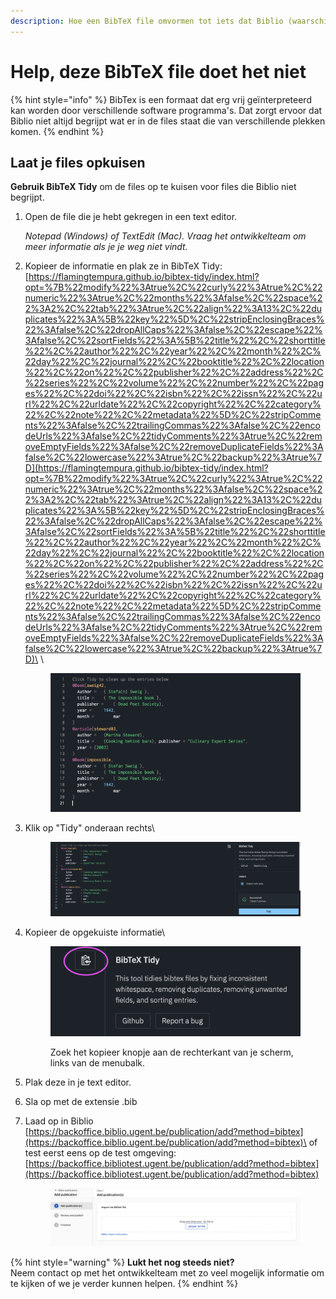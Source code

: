 ```yaml
---
description: Hoe een BibTeX file omvormen tot iets dat Biblio (waarschijnlijk) begrijpt.
---
```


# Help, deze BibTeX file doet het niet

{% hint style="info" %}
BibTex is een formaat dat erg vrij geïnterpreteerd kan worden door verschillende software programma's. Dat zorgt ervoor dat Biblio niet altijd begrijpt wat er in de files staat die van verschillende plekken komen.
{% endhint %}

## Laat je files opkuisen

**Gebruik BibTeX Tidy** om de files op te kuisen voor files die Biblio niet begrijpt.

1.  Open de file die je hebt gekregen in een text editor.

    _Notepad (Windows) of TextEdit (Mac). Vraag het ontwikkelteam om meer informatie als je je weg niet vindt._
2.  Kopieer de informatie en plak ze in BibTeX Tidy:\
    [https://flamingtempura.github.io/bibtex-tidy/index.html?opt=%7B%22modify%22%3Atrue%2C%22curly%22%3Atrue%2C%22numeric%22%3Atrue%2C%22months%22%3Afalse%2C%22space%22%3A2%2C%22tab%22%3Atrue%2C%22align%22%3A13%2C%22duplicates%22%3A%5B%22key%22%5D%2C%22stripEnclosingBraces%22%3Afalse%2C%22dropAllCaps%22%3Afalse%2C%22escape%22%3Afalse%2C%22sortFields%22%3A%5B%22title%22%2C%22shorttitle%22%2C%22author%22%2C%22year%22%2C%22month%22%2C%22day%22%2C%22journal%22%2C%22booktitle%22%2C%22location%22%2C%22on%22%2C%22publisher%22%2C%22address%22%2C%22series%22%2C%22volume%22%2C%22number%22%2C%22pages%22%2C%22doi%22%2C%22isbn%22%2C%22issn%22%2C%22url%22%2C%22urldate%22%2C%22copyright%22%2C%22category%22%2C%22note%22%2C%22metadata%22%5D%2C%22stripComments%22%3Afalse%2C%22trailingCommas%22%3Afalse%2C%22encodeUrls%22%3Afalse%2C%22tidyComments%22%3Atrue%2C%22removeEmptyFields%22%3Afalse%2C%22removeDuplicateFields%22%3Afalse%2C%22lowercase%22%3Atrue%2C%22backup%22%3Atrue%7D](https://flamingtempura.github.io/bibtex-tidy/index.html?opt=%7B%22modify%22%3Atrue%2C%22curly%22%3Atrue%2C%22numeric%22%3Atrue%2C%22months%22%3Afalse%2C%22space%22%3A2%2C%22tab%22%3Atrue%2C%22align%22%3A13%2C%22duplicates%22%3A%5B%22key%22%5D%2C%22stripEnclosingBraces%22%3Afalse%2C%22dropAllCaps%22%3Afalse%2C%22escape%22%3Afalse%2C%22sortFields%22%3A%5B%22title%22%2C%22shorttitle%22%2C%22author%22%2C%22year%22%2C%22month%22%2C%22day%22%2C%22journal%22%2C%22booktitle%22%2C%22location%22%2C%22on%22%2C%22publisher%22%2C%22address%22%2C%22series%22%2C%22volume%22%2C%22number%22%2C%22pages%22%2C%22doi%22%2C%22isbn%22%2C%22issn%22%2C%22url%22%2C%22urldate%22%2C%22copyright%22%2C%22category%22%2C%22note%22%2C%22metadata%22%5D%2C%22stripComments%22%3Afalse%2C%22trailingCommas%22%3Afalse%2C%22encodeUrls%22%3Afalse%2C%22tidyComments%22%3Atrue%2C%22removeEmptyFields%22%3Afalse%2C%22removeDuplicateFields%22%3Afalse%2C%22lowercase%22%3Atrue%2C%22backup%22%3Atrue%7D)\
    \


    <figure><img src="../../../.gitbook/assets/Screenshot 2023-12-18 at 12.00.16.png" alt=""><figcaption></figcaption></figure>
3.  Klik op "Tidy" onderaan rechts\


    <figure><img src="../../../.gitbook/assets/Screenshot 2023-12-18 at 12.00.47.png" alt=""><figcaption></figcaption></figure>
4.  Kopieer de opgekuiste informatie\


    <figure><img src="../../../.gitbook/assets/Screenshot 2023-12-18 at 11.53.10.png" alt=""><figcaption><p>Zoek het kopieer knopje aan de rechterkant van je scherm, links van de menubalk.</p></figcaption></figure>
5. Plak deze in je text editor.
6. Sla op met de extensie .bib&#x20;
7.  Laad op in Biblio\
    [https://backoffice.biblio.ugent.be/publication/add?method=bibtex](https://backoffice.biblio.ugent.be/publication/add?method=bibtex)\
    of test eerst eens op de test omgeving:\
    [https://backoffice.bibliotest.ugent.be/publication/add?method=bibtex](https://backoffice.bibliotest.ugent.be/publication/add?method=bibtex)

    <figure><img src="../../../.gitbook/assets/Screenshot 2023-12-18 at 11.59.13.png" alt=""><figcaption></figcaption></figure>

{% hint style="warning" %}
**Lukt het nog steeds niet?**\
Neem contact op met het ontwikkelteam met zo veel mogelijk informatie om te kijken of we je verder kunnen helpen.
{% endhint %}

